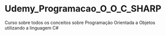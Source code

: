 # Udemy_Programacao_O_O_C_SHARP
Curso sobre todos os conceitos sobre Programação Orientada a Objetos utilizando a linguagem C#
